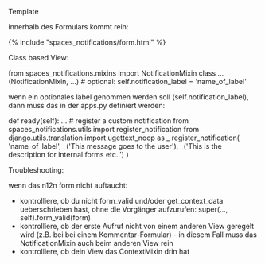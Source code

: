 Template

innerhalb des Formulars kommt rein:

{% include "spaces_notifications/form.html" %}

Class based View:

from spaces_notifications.mixins import NotificationMixin
class ...(NotificationMixin, ...)
	# optional:
	self.notification_label = 'name_of_label'

wenn ein optionales label genommen werden soll (self.notification_label),
dann muss das in der apps.py definiert werden:

def ready(self):
	...
	# register a custom notification
    from spaces_notifications.utils import register_notification
    from django.utils.translation import ugettext_noop as _
    register_notification(
        'name_of_label',
        _('This message goes to the user'),
        _('This is the description for internal forms etc..')
    )

Troubleshooting: 

wenn das n12n form nicht auftaucht: 
* kontrolliere, ob du nicht form_valid und/oder get_context_data ueberschrieben hast, ohne die Vorgänger aufzurufen:
	super(..., self).form_valid(form)
* kontrolliere, ob der erste Aufruf nicht von einem anderen View geregelt wird (z.B. bei bei einem Kommentar-Formular) - in diesem Fall muss das NotificationMixin auch beim anderen View rein
* kontrolliere, ob dein View das ContextMixin drin hat